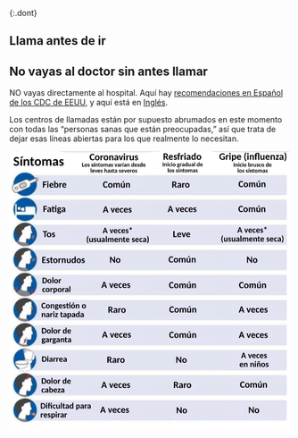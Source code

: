 {:.dont}
## Llama antes de ir 

## No vayas al doctor sin antes llamar

NO vayas directamente al hospital. Aquí hay [recomendaciones en Español de los CDC de EEUU](https://www.cdc.gov/coronavirus/2019-ncov/downloads/sick-with-2019-nCoV-fact-sheet-sp.pdf), y aquí está en [Inglés](https://www.cdc.gov/coronavirus/2019-ncov/about/steps-when-sick.html). 
 
Los centros de llamadas están por supuesto abrumados en este momento con todas las “personas sanas que están preocupadas,” así que trata de dejar esas líneas abiertas para los que realmente lo necesitan. 

![](images/es/Sintomas-COVID19.png)
